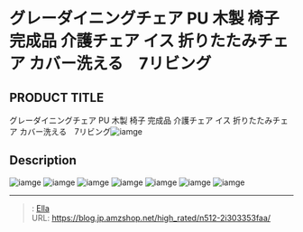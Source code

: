# グレーダイニングチェア PU 木製 椅子 完成品 介護チェア イス 折りたたみチェア カバー洗える　7リビング


## PRODUCT TITLE 

グレーダイニングチェア PU 木製 椅子 完成品 介護チェア イス 折りたたみチェア カバー洗える　7リビング![iamge](https://b2bfiles1.gigab2b.cn/image/wkseller/301/20230330_dbe74073f469aee27d2880ea2b275099.jpg)

## Description











![iamge](https://b2bfiles1.gigab2b.cn/image/wkseller/301/20230330_754fb300bf35bd921a2f82682ec670d0.jpg)
![iamge](https://b2bfiles1.gigab2b.cn/image/wkseller/301/20230330_7f60edf13b021ceb7d8c2aeb286aaf62.jpg)
![iamge](https://b2bfiles1.gigab2b.cn/image/wkseller/301/20230323_cdbab757daf85a3d68552f4a385884c4.jpg)
![iamge](https://b2bfiles1.gigab2b.cn/image/wkseller/301/PP035902/20200212_13e79d2f145fd175aa9f09356f664de6.jpg)
![iamge](https://b2bfiles1.gigab2b.cn/image/wkseller/301/PP035902/20200212_67f02f6c52a74add15ca42d3a2f6ea5e.jpg)
![iamge](https://b2bfiles1.gigab2b.cn/image/wkseller/301/20230330_a1caa5e7371054c81700a274c7e04982.jpg)
![iamge](https://b2bfiles1.gigab2b.cn/image/wkseller/301/20230330_bcc614aa1027449e6ff17ed4e1e84bee.jpg)


---

> : [Ella](https://blog.jp.amzshop.net/)  
> URL: https://blog.jp.amzshop.net/high_rated/n512-2i303353faa/  

